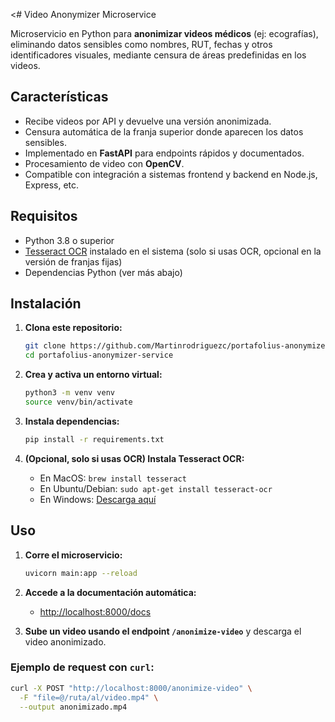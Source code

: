 <# Video Anonymizer Microservice

Microservicio en Python para **anonimizar videos médicos** (ej: ecografías), eliminando datos sensibles como nombres, RUT, fechas y otros identificadores visuales, mediante censura de áreas predefinidas en los videos.

## Características

- Recibe videos por API y devuelve una versión anonimizada.
- Censura automática de la franja superior donde aparecen los datos sensibles.
- Implementado en **FastAPI** para endpoints rápidos y documentados.
- Procesamiento de video con **OpenCV**.
- Compatible con integración a sistemas frontend y backend en Node.js, Express, etc.

## Requisitos

- Python 3.8 o superior
- [Tesseract OCR](https://github.com/tesseract-ocr/tesseract) instalado en el sistema (solo si usas OCR, opcional en la versión de franjas fijas)
- Dependencias Python (ver más abajo)

## Instalación

1. **Clona este repositorio:**
    ```bash
    git clone https://github.com/Martinrodriguezc/portafolius-anonymizer-service.git
    cd portafolius-anonymizer-service
    ```

2. **Crea y activa un entorno virtual:**
    ```bash
    python3 -m venv venv
    source venv/bin/activate
    ```

3. **Instala dependencias:**
    ```bash
    pip install -r requirements.txt
    ```

4. **(Opcional, solo si usas OCR) Instala Tesseract OCR:**

    - En MacOS: `brew install tesseract`
    - En Ubuntu/Debian: `sudo apt-get install tesseract-ocr`
    - En Windows: [Descarga aquí](https://github.com/tesseract-ocr/tesseract/wiki)

## Uso

1. **Corre el microservicio:**
    ```bash
    uvicorn main:app --reload
    ```

2. **Accede a la documentación automática:**
    - [http://localhost:8000/docs](http://localhost:8000/docs)

3. **Sube un video usando el endpoint `/anonimize-video`** y descarga el video anonimizado.

### Ejemplo de request con `curl`:

```bash
curl -X POST "http://localhost:8000/anonimize-video" \
  -F "file=@/ruta/al/video.mp4" \
  --output anonimizado.mp4
